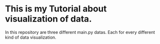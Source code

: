 # This is my Tutorial about visualization of data.

In this repository are three different main.py datas. Each for every different kind of data visualization.
